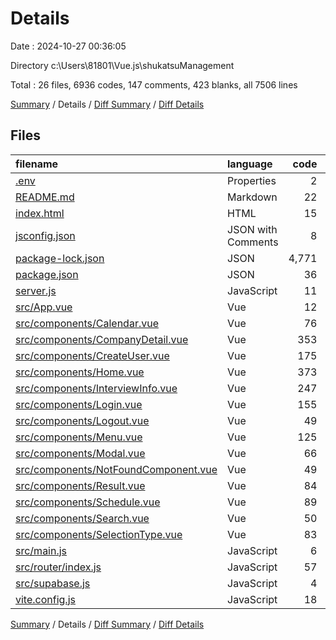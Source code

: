 # Details

Date : 2024-10-27 00:36:05

Directory c:\\Users\\81801\\Vue.js\\shukatsuManagement

Total : 26 files,  6936 codes, 147 comments, 423 blanks, all 7506 lines

[Summary](results.md) / Details / [Diff Summary](diff.md) / [Diff Details](diff-details.md)

## Files
| filename | language | code | comment | blank | total |
| :--- | :--- | ---: | ---: | ---: | ---: |
| [.env](/.env) | Properties | 2 | 0 | 0 | 2 |
| [README.md](/README.md) | Markdown | 22 | 0 | 14 | 36 |
| [index.html](/index.html) | HTML | 15 | 2 | 3 | 20 |
| [jsconfig.json](/jsconfig.json) | JSON with Comments | 8 | 0 | 1 | 9 |
| [package-lock.json](/package-lock.json) | JSON | 4,771 | 0 | 1 | 4,772 |
| [package.json](/package.json) | JSON | 36 | 0 | 1 | 37 |
| [server.js](/server.js) | JavaScript | 11 | 4 | 6 | 21 |
| [src/App.vue](/src/App.vue) | Vue | 12 | 1 | 3 | 16 |
| [src/components/Calendar.vue](/src/components/Calendar.vue) | Vue | 76 | 7 | 16 | 99 |
| [src/components/CompanyDetail.vue](/src/components/CompanyDetail.vue) | Vue | 353 | 23 | 80 | 456 |
| [src/components/CreateUser.vue](/src/components/CreateUser.vue) | Vue | 175 | 9 | 28 | 212 |
| [src/components/Home.vue](/src/components/Home.vue) | Vue | 373 | 8 | 71 | 452 |
| [src/components/InterviewInfo.vue](/src/components/InterviewInfo.vue) | Vue | 247 | 34 | 56 | 337 |
| [src/components/Login.vue](/src/components/Login.vue) | Vue | 155 | 7 | 28 | 190 |
| [src/components/Logout.vue](/src/components/Logout.vue) | Vue | 49 | 1 | 7 | 57 |
| [src/components/Menu.vue](/src/components/Menu.vue) | Vue | 125 | 15 | 6 | 146 |
| [src/components/Modal.vue](/src/components/Modal.vue) | Vue | 66 | 6 | 13 | 85 |
| [src/components/NotFoundComponent.vue](/src/components/NotFoundComponent.vue) | Vue | 49 | 0 | 6 | 55 |
| [src/components/Result.vue](/src/components/Result.vue) | Vue | 84 | 6 | 20 | 110 |
| [src/components/Schedule.vue](/src/components/Schedule.vue) | Vue | 89 | 9 | 20 | 118 |
| [src/components/Search.vue](/src/components/Search.vue) | Vue | 50 | 3 | 10 | 63 |
| [src/components/SelectionType.vue](/src/components/SelectionType.vue) | Vue | 83 | 6 | 20 | 109 |
| [src/main.js](/src/main.js) | JavaScript | 6 | 0 | 2 | 8 |
| [src/router/index.js](/src/router/index.js) | JavaScript | 57 | 5 | 5 | 67 |
| [src/supabase.js](/src/supabase.js) | JavaScript | 4 | 0 | 3 | 7 |
| [vite.config.js](/vite.config.js) | JavaScript | 18 | 1 | 3 | 22 |

[Summary](results.md) / Details / [Diff Summary](diff.md) / [Diff Details](diff-details.md)